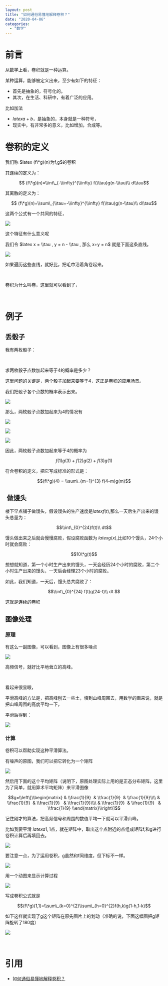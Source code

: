 ```yaml
---
layout: post
title: "如何通俗易懂地解释卷积？"
date: "2020-04-06"
categories: 
  - "数学"
---
```


# 前言

从数学上看，卷积就是一种运算。

某种运算，能够被定义出来，至少有如下的特征：

- 首先是抽象的，符号化的。
- 其次，在生活、科研中，有着广泛的应用。

比如加法

- $latex a+b$，是抽象的，本身就是一种符号，
- 现实中，有非常多的意义，比如增加，合成等。

# 卷积的定义

我们称 $latex (f\*g)(n)为f,g$的卷积

其连续的定义为：

$$ (f\*g)(n)=\\int\_{-\\infty}^{\\infty} f(\\tau)g(n-\\tau)\\ d\\tau$$

其离散的定义为：

$$ (f\*g)(n)=\\sum\_{\\tau=-\\infty}^{\\infty} f(\\tau)g(n-\\tau)\\ d\\tau$$

这两个公式有一个共同的特征，

[![](/assets/image/default/v2-d3df01f12b869d431c65f97ad307508f_720w.png)](http://127.0.0.1/?attachment_id=4258)

这个特征有什么意义呢

我们令 $latex x = \\tau , y = n - \\tau , 那么 x+y = n$ 就是下面这条直线。

[![](/assets/image/default/v2-8be52f6bada3f7a21cebfc210d2e7ea0_720w.gif)](http://127.0.0.1/?attachment_id=4259)

如果遍历这些直线，就好比，把毛巾沿着角卷起来。

 

卷积为什么叫卷，这里就可以看到了，

 

# 例子

## 丢骰子

我有两枚骰子：

 

求两枚骰子点数加起来等于4的概率是多少？

这里问题的关键是，两个骰子加起来要等于4，这正是卷积的应用场景。

我们把骰子各个点数的概率表示出来。

[![](/assets/image/default/v2-4763fd548536b21640d01d3f8a59c546_720w.png)](http://127.0.0.1/?attachment_id=4502)

那么，两枚骰子点数加起来为4的情况有

[![](/assets/image/default/v2-a67a711702ce48cd7632e783ae0a1f42_720w.png)](http://127.0.0.1/?attachment_id=4503)

[![](/assets/image/default/v2-d6ff10bf39c46397ab2bebb971d4b58c_720w.png)](http://127.0.0.1/?attachment_id=4505)

[![](/assets/image/default/v2-0cdabcc04398ea723aa6e47e05072e5c_720w.png)](http://127.0.0.1/?attachment_id=4506)

因此，两枚骰子点数加起来等于4的概率为

$$f(1)g(3)+f(2)g(2)+f(3)g(1)$$

符合卷积的定义，把它写成标准的形式是：

$$(f\*g)(4) = \\sum\_{m=1}^{3} f(4-m)g(m)$$

##  做馒头

楼下早点铺子做馒头，假设馒头的生产速度是$latex f(t)$,那么一天后生产出来的馒头总量为：

$$\\int\_{0}^{24}f(t)\\ dt$$

馒头做出来之后就会慢慢腐败，假设腐败函数为 $latex g(x)$,比如10个馒头，24个小时就会腐败：

$$10\*g(t)$$

想想就知道，第一个小时生产出来的馒头，一天会经历24个小时的腐败，第二个小时生产出来的馒头，一天后会经理23个小时的腐败。

如此，我们知道，一天后，馒头总共腐败了：

$$\\int\_{0}^{24} f(t)g(24-t)\\ dt $$

这就是连续的卷积

## 图像处理

### 原理

有这么一副图像，可以看到，图像上有很多噪点

[![](/assets/image/default/v2-8dd14775ab8c91a09507f52e44f347f3_720w.jpg)](http://127.0.0.1/?attachment_id=4507)

高频信号，就好比平地耸立的高峰。

 

看起来很显眼，

平滑高峰的方法是，把高峰刨去一些土，填到山峰周围去，用数学的画来说，就是把山峰周围的高度平均一下，

平滑后得到：

[![](/assets/image/default/v2-83b24e8ed70f17df6bc3b921ebe6276c_720w.jpg)](http://127.0.0.1/?attachment_id=4508)

### 计算

卷积可以帮助实现这种平滑算法。

有噪声的原图，我们可以把它转化为一个矩阵

[![](/assets/image/default/v2-8dd14775ab8c91a09507f52e44f347f3_720w.jpg)](http://127.0.0.1/?attachment_id=3309)

然后用下面的这个平均矩阵（说明下，原图处理实际上用的是正态分布矩阵，这里为了简单，就用算术平均矩阵）来平滑图像

$$g=\\left\[\\begin{matrix} & \\frac{1}{9}  & \\frac{1}{9}  & \\frac{1}{9}\\\\ & \\frac{1}{9}  & \\frac{1}{9}   & \\frac{1}{9}\\\\ & \\frac{1}{9}  & \\frac{1}{9}   & \\frac{1}{9} \\end{matrix}\\right\]$$

记住刚才的算法，把高频信号和周围的数值平均一下就可以平滑山峰。

比如我要平滑 $latex a 1,1$点，就在矩阵中，取出这个点附近的点组成矩阵f,和g进行卷积计算后再填回去。

[![](/assets/image/default/v2-5ee9a99988137a42d1067deab36c4e51_720w.png)](http://127.0.0.1/?attachment_id=4509)

要注意一点，为了运用卷积，g虽然和f同维度，但下标不一样。

[![](/assets/image/default/v2-779d4e972dc557be55e6131edbb8db9f_720w.png)](http://127.0.0.1/?attachment_id=4510)

用一个动图来显示计算过程

[![](/assets/image/default/v2-c658110eafe027eded16864fb6a28f46_720w.gif)](http://127.0.0.1/?attachment_id=4255)

写成卷积公式就是

$$(f\*g)(1,1)=\\sum\_{k=0}^{2}\\sum\_{h=0}^{2}f(h,k)g(1-h,1-k)$$

如下这样就实现了g这个矩阵在原先图片上的划动（准确的说，下面这幅图把g矩阵旋转了180度）

[![](/assets/image/default/v2-15fea61b768f7561648dbea164fcb75f_720w.gif)](http://127.0.0.1/?attachment_id=4257)

 

# 引用

- 如[何通俗易懂地解释卷积？](https://www.zhihu.com/question/22298352)
